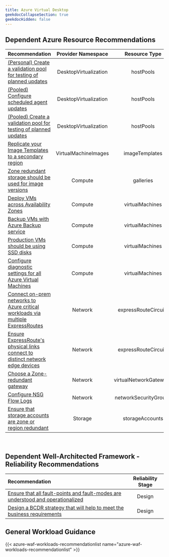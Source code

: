 ```yaml
---
title: Azure Virtual Desktop
geekdocCollapseSection: true
geekdocHidden: false
---
```


## Dependent Azure Resource Recommendations

| Recommendation                                                                                                                                                                                                                                                                    |  Provider Namespace   |     Resource Type      |
| :-------------------------------------------------------------------------------------------------------------------------------------------------------------------------------------------------------------------------------------------------------------------------------- | :-------------------: | :--------------------: |
| [(Personal) Create a validation pool for testing of planned updates](../../../Azure-Proactive-Resiliency-Library-v2/azure-resources/DesktopVirtualization/hostPools/#personal-create-a-validation-pool-for-testing-of-planned-updates)                                            | DesktopVirtualization |       hostPools        |
| [(Pooled) Configure scheduled agent updates](../../../Azure-Proactive-Resiliency-Library-v2/azure-resources/DesktopVirtualization/hostPools/#pooled-configure-scheduled-agent-updates)                                                                                            | DesktopVirtualization |       hostPools        |
| [(Pooled) Create a validation pool for testing of planned updates](../../../Azure-Proactive-Resiliency-Library-v2/azure-resources/DesktopVirtualization/hostPools/#pooled-create-a-validation-pool-for-testing-of-planned-updates)                                                | DesktopVirtualization |       hostPools        |
| [Replicate your Image Templates to a secondary region](../../../Azure-Proactive-Resiliency-Library-v2/azure-resources/VirtualMachineImages/imageTemplates/)                                                                                                                       | VirtualMachineImages  |     imageTemplates     |
| [Zone redundant storage should be used for image versions](../../../Azure-Proactive-Resiliency-Library-v2/azure-resources/VirtualMachineImages/imageTemplates/#replicate-your-image-templates-to-a-secondary-regions)                                                             |        Compute        |       galleries        |
| [Deploy VMs across Availability Zones](../../../Azure-Proactive-Resiliency-Library-v2/azure-resources/Compute/virtualMachines/#deploy-vms-across-availability-zones)                                                                                                              |        Compute        |    virtualMachines     |
| [Backup VMs with Azure Backup service](../../../Azure-Proactive-Resiliency-Library-v2/azure-resources/Compute/virtualMachines/#backup-vms-with-azure-backup-services)                                                                                                             |        Compute        |    virtualMachines     |
| [Production VMs should be using SSD disks](../../../Azure-Proactive-Resiliency-Library-v2/azure-resources/Compute/virtualMachines/#production-vms-should-be-using-ssd-disks)                                                                                                      |        Compute        |    virtualMachines     |
| [Configure diagnostic settings for all Azure Virtual Machines](../../../Azure-Proactive-Resiliency-Library-v2/azure-resources/Compute/virtualMachines/#configure-diagnostic-settings-for-all-azure-virtual-machines)                                                              |        Compute        |    virtualMachines     |
| [Connect on-prem networks to Azure critical workloads via multiple ExpressRoutes](../../../Azure-Proactive-Resiliency-Library-v2/azure-resources/Network/expressRouteCircuits/#connect-on-prem-networks-to-azure-critical-workloads-via-multiple-expressroutes)                   |        Network        |  expressRouteCircuits  |
| [Ensure ExpressRoute's physical links connect to distinct network edge devices](../../..https://azure.github.io/Azure-Proactive-Resiliency-Library-v2/azure-resources/Network/expressRouteCircuits/#ensure-expressroutes-physical-links-connect-to-distinct-network-edge-devices) |        Network        |  expressRouteCircuits  |
| [Choose a Zone-redundant gateway](../../../Azure-Proactive-Resiliency-Library-v2/azure-resources/Network/virtualNetworkGateways/#choose-a-zone-redundant-gateway)                                                                                                                 |        Network        | virtualNetworkGateways |
| [Configure NSG Flow Logs](../../../Azure-Proactive-Resiliency-Library-v2/azure-resources/Network/networkSecurityGroups/#configure-nsg-flow-logs)                                                                                                                                  |        Network        | networkSecurityGroups  |
| [Ensure that storage accounts are zone or region redundant](../../../Azure-Proactive-Resiliency-Library-v2/azure-resources/Storage/storageAccounts/#ensure-that-storage-accounts-are-zone-or-region-redundant)                                                                    |        Storage        |    storageAccounts     |

<br>

## Dependent Well-Architected Framework - Reliability Recommendations

| Recommendation                                                                                                                                                                                                                      | Reliability Stage |
| :---------------------------------------------------------------------------------------------------------------------------------------------------------------------------------------------------------------------------------- | :---------------: |
| [Ensure that all fault-points and fault-modes are understood and operationalized](../../../Azure-Proactive-Resiliency-Library-v2/azure-waf/design/#ensure-that-all-fault-points-and-fault-modes-are-understood-and-operationalized) |      Design       |
| [Design a BCDR strategy that will help to meet the business requirements](../../../Azure-Proactive-Resiliency-Library-v2/azure-waf/design/#design-a-bcdr-strategy-that-will-help-to-meet-the-business-requirements)                 |      Design       |

## General Workload Guidance

{{< azure-waf-workloads-recommendationlist name="azure-waf-workloads-recommendationlist" >}}

